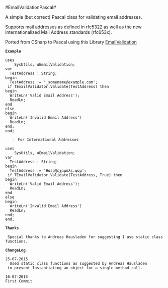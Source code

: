 #EmailValidationPascal#

A simple (but correct) Pascal class for validating email addresses.

Supports mail addresses as defined in rfc5322 as well as the new Internationalized Mail Address standards (rfc653x).

Ported from CSharp to Pascal using this Library [EmailValidation](https://github.com/jstedfast/EmailValidation)

**`Example`**

	uses
	    SysUtils, uEmailValidation;
	var
	  TestAddress : String;	
	begin
	  TestAddress := '_somename@example.com';
	 if TEmailValidator.Validate(TestAddress) then
	begin
	  WriteLn('Valid Email Address');
	  ReadLn;
	end
	else
	begin
	  WriteLn('Invalid Email Address')
	  ReadLn;
	end;
    end;

   > **`For International Addresses`**


    uses
	    SysUtils, uEmailValidation;
	var
	  TestAddress : String;
	begin
	  TestAddress := 'θσερ@εχαμπλε.ψομ';
	 if TEmailValidator.Validate(TestAddress, True) then
	begin
	  WriteLn('Valid Email Address');
	  ReadLn;
	end
	else
	begin
	  WriteLn('Invalid Email Address')
	  ReadLn;
	end;
    end;

**`Thanks`**
 
     Special thanks to Andreas Hausladen for suggesting I use static class
    functions.

**`ChangeLog`**

    25-07-2015
      Used static class functions as suggested by Andreas Hausladen 
     to prevent Instantiating an object for a single method call. 

    16-07-2015
    First Commit
